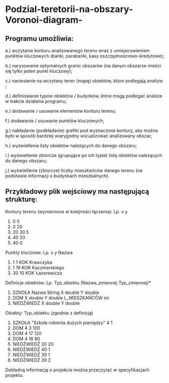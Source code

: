 # Podzial-teretorii-na-obszary-Voronoi-diagram-
## Programu umożliwia:

a.) wczytanie konturu analizowanego terenu wraz z umiejscowieniem punktów kluczowych (banki, parabanki, kasy oszczędnościowo-kredytowe);

b.) narysowanie optymalnych granic obszarów (na danym obszarze mieści się tylko jeden punkt kluczowy);

c.) naniesienie na wczytany teren (mapę) obiektów, które podlegają analizie ;

d.) definiowanie typów obiektów / budynków, które mogą podlegać analizie w trakcie działania programu;

e.) dodawanie / usuwanie elementów konturu terenu;

f.) dodawanie / usuwanie punktów kluczowych;

g.) nakładanie (podkładanie) grafiki pod wyznaczone kontury, aby można było w sposób bardziej wiarygodny wizualizować analizowany obszar;

h.) wyświetlenie listy obiektów należących do danego obszaru;

i.) wyświetlenie zbiorcze (grupujące po ich typie) listę obiektów należących do danego obszaru;

j.) wyświetlenie (zbiorcze) liczby mieszkańców danego terenu (na podstawie informacji o budynkach mieszkalnych).

## Przykładowy plik wejściowy ma następującą strukturę:

Kontury terenu (wymienione w kolejności łączenia): Lp. x y
1. 0 0
2. 0 20
3. 20 30.5
4. 40 20
5. 40 0

Punkty kluczowe: Lp. x y Nazwa
1. 1 1 KOK Krawczyka
2. 1 19 KOK Kaczmarskiego
3. 30 10 KOK Łazarewicza

Definicje obiektów: Lp. Typ_obiektu (Nazwa_zmiennej Typ_zmiennej)*
1. SZKOŁA Nazwa String X double Y double
2. DOM X double Y double L_MIESZKAŃCÓW int
3. NIEDŹWIEDŹ X double Y double

Obiekty: Typ_obiektu (zgodnie z definicją)
1. SZKOŁA "Szkoła robienia dużych pieniędzy" 4 1
2. DOM 4 3 100
3. DOM 4 17 120
4. DOM 4 18 80
5. NIEDŹWIEDŹ 20 20
6. NIEDŹWIEDŹ 40 1
7. NIEDŹWIEDŹ 39 1
8. NIEDŹWIEDŹ 39 2

Dokładną informację o projekcie można przeczytać w specyfikacjach projektu.
